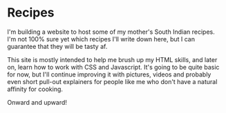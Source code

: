 # Recipes
I'm building a website to host some of my mother's South Indian recipes. I'm not 100% sure yet which recipes I'll write down here, but I can guarantee that they will be tasty af. 

This site is mostly intended to help me brush up my HTML skills, and later on, learn how to work with CSS and Javascript. It's going to be quite basic for now, but I'll continue improving it with pictures, videos and probably even short pull-out explainers for people like me who don't have a natural affinity for cooking.

Onward and upward!

